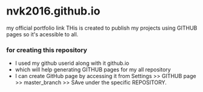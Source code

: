 # nvk2016.github.io
my official portfolio link
THis is created to publish my projects using GITHUB pages so it's acessible to all. 

### for creating this repository 
  * I used my github userid along with it github.io 
  * which will help generating GITHUB pages for my all repository 
  * I can create GitHub page by accessing it from Settings >> GITHUB page >> master_branch >> SAve under the specific REPOSITORY. 
